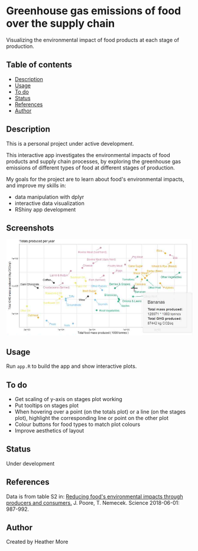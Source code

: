 # Greenhouse gas emissions of food over the supply chain
Visualizing the environmental impact of food products at each stage of production.

## Table of contents
* [Description](#description)
* [Usage](#usage)
* [To do](#to-do)
* [Status](#status)
* [References](#references)
* [Author](#author)

## Description
This is a personal project under active development.

This interactive app investigates the environmental impacts of food products and supply chain processes, by exploring the greenhouse gas emissions of different types of food at different stages of production.

My goals for the project are to learn about food's environmental impacts, and improve my skills in:
* data manipulation with dplyr
* interactive data visualization
* RShiny app development

## Screenshots
<img src="totals-screenshot.PNG" width="600" />

## Usage
Run `app.R` to build the app and show interactive plots.

## To do
* Get scaling of y-axis on stages plot working
* Put tooltips on stages plot
* When hovering over a point (on the totals plot) or a line (on the stages plot), highlight the corresponding line or point on the other plot
* Colour buttons for food types to match plot colours
* Improve aesthetics of layout

## Status
Under development

## References
Data is from table S2 in:
[Reducing food's environmental impacts through producers and consumers.](https://science.sciencemag.org/content/360/6392/987.full) J. Poore, T. Nemecek. Science 2018-06-01: 987-992.

## Author
Created by Heather More